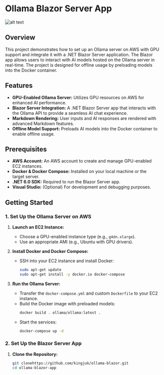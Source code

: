 # Ollama Blazor Server App

![alt text]((https://miro.medium.com/v2/resize:fit:1100/format:webp/1*loJZouS8KBmblH7GKziVUw.png))

## Overview

This project demonstrates how to set up an Ollama server on AWS with GPU support and integrate it with a .NET Blazor Server application. The Blazor app allows users to interact with AI models hosted on the Ollama server in real-time. The project is designed for offline usage by preloading models into the Docker container.

## Features

- **GPU-Enabled Ollama Server:** Utilizes GPU resources on AWS for enhanced AI performance.
- **Blazor Server Integration:** A .NET Blazor Server app that interacts with the Ollama API to provide a seamless AI chat experience.
- **Markdown Rendering:** User inputs and AI responses are rendered with advanced Markdown features.
- **Offline Model Support:** Preloads AI models into the Docker container to enable offline usage.

## Prerequisites

- **AWS Account:** An AWS account to create and manage GPU-enabled EC2 instances.
- **Docker & Docker Compose:** Installed on your local machine or the target server.
- **.NET 6.0 SDK:** Required to run the Blazor Server app.
- **Visual Studio:** (Optional) For development and debugging purposes.

## Getting Started

### 1. Set Up the Ollama Server on AWS

1. **Launch an EC2 Instance:**
   - Choose a GPU-enabled instance type (e.g., `g4dn.xlarge`).
   - Use an appropriate AMI (e.g., Ubuntu with GPU drivers).

2. **Install Docker and Docker Compose:**
   - SSH into your EC2 instance and install Docker:
     ```bash
     sudo apt-get update
     sudo apt-get install -y docker.io docker-compose
     ```

3. **Run the Ollama Server:**
   - Transfer the `docker-compose.yml` and custom `Dockerfile` to your EC2 instance.
   - Build the Docker image with preloaded models:
     ```bash
     docker build . ollama/ollama:latest .
     ```
   - Start the services:
     ```bash
     docker-compose up -d
     ```

### 2. Set Up the Blazor Server App

1. **Clone the Repository:**
   ```bash
   git clonehttps://github.com/kingjuk/ollama-blazor.git
   cd ollama-blazor-app
